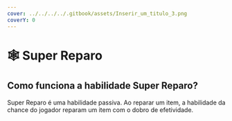 ```yaml
---
cover: ../../../../.gitbook/assets/Inserir_um_titulo_3.png
coverY: 0
---
```


# 🕸️ Super Reparo

## Como funciona a habilidade Super Reparo?

Super Reparo é uma habilidade passiva. Ao reparar um item, a habilidade da chance do jogador reparam um item com o dobro de efetividade.
